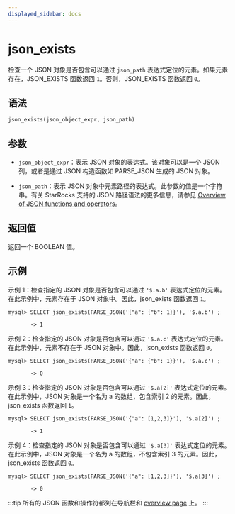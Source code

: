 ```yaml
---
displayed_sidebar: docs
---
```


# json_exists

检查一个 JSON 对象是否包含可以通过 `json_path` 表达式定位的元素。如果元素存在，JSON_EXISTS 函数返回 `1`。否则，JSON_EXISTS 函数返回 `0`。

## 语法

```Haskell
json_exists(json_object_expr, json_path)
```

## 参数

- `json_object_expr`：表示 JSON 对象的表达式。该对象可以是一个 JSON 列，或者是通过 JSON 构造函数如 PARSE_JSON 生成的 JSON 对象。

- `json_path`：表示 JSON 对象中元素路径的表达式。此参数的值是一个字符串。有关 StarRocks 支持的 JSON 路径语法的更多信息，请参见 [Overview of JSON functions and operators](../overview-of-json-functions-and-operators.md)。

## 返回值

返回一个 BOOLEAN 值。

## 示例

示例 1：检查指定的 JSON 对象是否包含可以通过 `'$.a.b'` 表达式定位的元素。在此示例中，元素存在于 JSON 对象中。因此，json_exists 函数返回 `1`。

```plaintext
mysql> SELECT json_exists(PARSE_JSON('{"a": {"b": 1}}'), '$.a.b') ;

       -> 1
```

示例 2：检查指定的 JSON 对象是否包含可以通过 `'$.a.c'` 表达式定位的元素。在此示例中，元素不存在于 JSON 对象中。因此，json_exists 函数返回 `0`。

```plaintext
mysql> SELECT json_exists(PARSE_JSON('{"a": {"b": 1}}'), '$.a.c') ;

       -> 0
```

示例 3：检查指定的 JSON 对象是否包含可以通过 `'$.a[2]'` 表达式定位的元素。在此示例中，JSON 对象是一个名为 a 的数组，包含索引 2 的元素。因此，json_exists 函数返回 `1`。

```plaintext
mysql> SELECT json_exists(PARSE_JSON('{"a": [1,2,3]}'), '$.a[2]') ;

       -> 1
```

示例 4：检查指定的 JSON 对象是否包含可以通过 `'$.a[3]'` 表达式定位的元素。在此示例中，JSON 对象是一个名为 a 的数组，不包含索引 3 的元素。因此，json_exists 函数返回 `0`。

```plaintext
mysql> SELECT json_exists(PARSE_JSON('{"a": [1,2,3]}'), '$.a[3]') ;

       -> 0
```

:::tip
所有的 JSON 函数和操作符都列在导航栏和 [overview page](../overview-of-json-functions-and-operators.md) 上。
:::